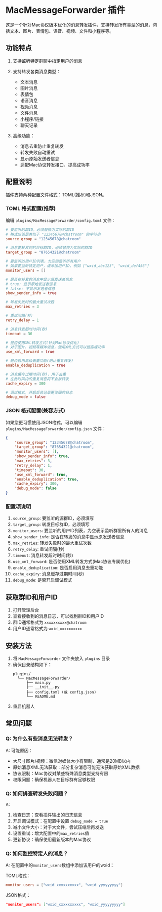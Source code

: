 # MacMessageForwarder 插件

这是一个针对Mac协议版本优化的消息转发插件，支持转发所有类型的消息，包括文本、图片、表情包、语音、视频、文件和小程序等。

## 功能特点

1. 支持监听特定群聊中指定用户的消息
2. 支持转发各类消息类型：
   - 文本消息
   - 图片消息
   - 表情包
   - 语音消息
   - 视频消息
   - 文件消息
   - 小程序/链接
   - 聊天记录
   
3. 高级功能：
   - 消息去重防止重复转发
   - 转发失败自动重试
   - 显示原始发送者信息
   - 适配Mac协议转发接口，提高成功率

## 配置说明

插件支持两种配置文件格式：TOML(推荐)和JSON。

### TOML 格式配置(推荐)

编辑 `plugins/MacMessageForwarder/config.toml` 文件：

```toml
# 要监听的群ID，必须替换为实际的群ID
# 格式应该是类似于 "12345678@chatroom" 的字符串
source_group = "12345678@chatroom"

# 消息要转发到的目标群ID，必须替换为实际的群ID
target_group = "87654321@chatroom"

# 要监听的用户ID列表，为空则监听所有用户
# 如果要监听特定用户，请添加用户ID，例如 ["wxid_abc123", "wxid_def456"]
monitor_users = []

# 是否在转发的消息中显示原发送者信息
# true: 显示原始发送者信息 
# false: 不显示发送者信息
show_sender_info = true

# 转发失败时的最大重试次数
max_retries = 3

# 重试间隔(秒)
retry_delay = 1

# 消息转发超时时间(秒)
timeout = 30

# 是否使用XML转发方式(针对Mac协议优化)
# 对于图片、视频等媒体消息，使用XML方式可以提高成功率
use_xml_forward = true

# 是否启用高级去重功能(防止重复转发)
enable_deduplication = true

# 消息缓存过期时间(秒)，用于去重
# 在此时间内的重复消息将不会被转发
cache_expiry = 300

# 调试模式，开启后会记录更详细的日志
debug_mode = false
```

### JSON 格式配置(兼容方式)

如果您更习惯使用JSON格式，可以编辑 `plugins/MacMessageForwarder/config.json` 文件：

```json
{
    "source_group": "12345678@chatroom",
    "target_group": "87654321@chatroom",
    "monitor_users": [],
    "show_sender_info": true,
    "max_retries": 3,
    "retry_delay": 1,
    "timeout": 30,
    "use_xml_forward": true,
    "enable_deduplication": true,
    "cache_expiry": 300,
    "debug_mode": false
}
```

### 配置项说明

1. `source_group`: 要监听的源群ID，必须填写
2. `target_group`: 转发目标群ID，必须填写
3. `monitor_users`: 要监听的用户ID列表，为空表示监听群里所有人的消息
4. `show_sender_info`: 是否在转发的消息中显示原发送者信息
5. `max_retries`: 转发失败时的最大重试次数
6. `retry_delay`: 重试间隔(秒)
7. `timeout`: 消息转发超时时间(秒)
8. `use_xml_forward`: 是否使用XML转发方式(Mac协议专属优化)
9. `enable_deduplication`: 是否启用消息去重功能
10. `cache_expiry`: 消息缓存过期时间(秒)
11. `debug_mode`: 是否开启调试模式

## 获取群ID和用户ID

1. 打开管理后台
2. 查看接收到的消息日志，可以找到群ID和用户ID
3. 群ID通常格式为 `xxxxxxxxxx@chatroom`
4. 用户ID通常格式为 `wxid_xxxxxxxxxx`

## 安装方法

1. 将 `MacMessageForwarder` 文件夹放入 `plugins` 目录
2. 确保目录结构如下：
   ```
   plugins/
     └── MacMessageForwarder/
         ├── main.py
         ├── __init__.py
         ├── config.toml (或 config.json)
         └── README.md
   ```
3. 重启机器人

## 常见问题

### Q: 为什么有些消息无法转发？

A: 可能原因：
- 大尺寸图片/视频：微信对媒体大小有限制，通常是20MB以内
- 原始消息XML无法获取：部分复杂消息可能无法获取原始XML数据
- 协议限制：Mac协议对某些特殊消息类型支持有限
- 权限问题：确保机器人在目标群有足够权限

### Q: 如何排查转发失败问题？

A: 
1. 检查日志：查看插件输出的日志信息
2. 开启调试模式：在配置中设置 `debug_mode = true`
3. 减小文件大小：对于大文件，尝试压缩后再发送
4. 设置重试：增大配置中的`max_retries`值
5. 更新协议：确保使用最新版本的Mac协议

### Q: 如何监控特定人的消息？

A: 在配置中的`monitor_users`数组中添加该用户的wxid：

TOML格式：
```toml
monitor_users = ["wxid_xxxxxxxxxx", "wxid_yyyyyyyyy"]
```

JSON格式：
```json
"monitor_users": ["wxid_xxxxxxxxxx", "wxid_yyyyyyyyy"]
``` 
